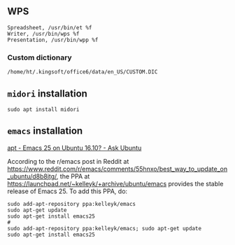 ## WPS

    Spreadsheet, /usr/bin/et %f
    Writer, /usr/bin/wps %f
    Presentation, /usr/bin/wpp %f

### Custom dictionary

    /home/ht/.kingsoft/office6/data/en_US/CUSTOM.DIC
    
## `midori` installation

```
sudo apt install midori
```

## `emacs` installation

[apt - Emacs 25 on Ubuntu 16.10? - Ask Ubuntu](https://askubuntu.com/questions/851633/emacs-25-on-ubuntu-16-10)

According to the r/emacs post in Reddit at https://www.reddit.com/r/emacs/comments/55hnxo/best_way_to_update_on_ubuntu/d8b8jtg/, the PPA at https://launchpad.net/~kelleyk/+archive/ubuntu/emacs provides the stable release of Emacs 25. To add this PPA, do:

```
sudo add-apt-repository ppa:kelleyk/emacs
sudo apt-get update
sudo apt-get install emacs25
#
sudo add-apt-repository ppa:kelleyk/emacs; sudo apt-get update
sudo apt-get install emacs25
```
